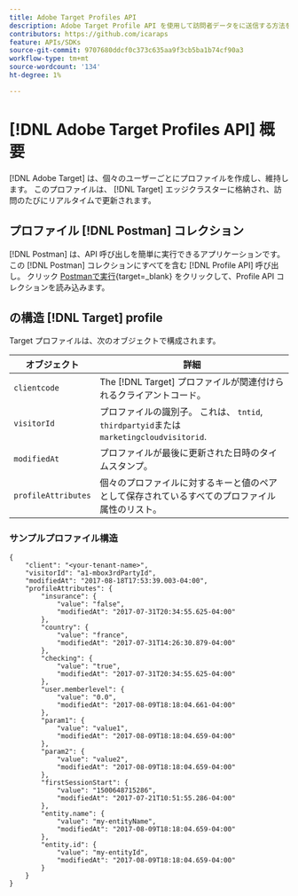 ```yaml
---
title: Adobe Target Profiles API
description: Adobe Target Profile API を使用して訪問者データをに送信する方法を説明します。 [!DNL Target].
contributors: https://github.com/icaraps
feature: APIs/SDKs
source-git-commit: 9707680ddcf0c373c635aa9f3cb5ba1b74cf90a3
workflow-type: tm+mt
source-wordcount: '134'
ht-degree: 1%

---
```


# [!DNL Adobe Target Profiles API] 概要

[!DNL Adobe Target] は、個々のユーザーごとにプロファイルを作成し、維持します。 このプロファイルは、 [!DNL Target] エッジクラスターに格納され、訪問のたびにリアルタイムで更新されます。

## プロファイル [!DNL Postman] コレクション

[!DNL Postman] は、API 呼び出しを簡単に実行できるアプリケーションです。 この [!DNL Postman] コレクションにすべてを含む [!DNL Profile API] 呼び出し。 クリック [Postmanで実行](https://www.getpostman.com/collections/ec7376f9028977ccaa99){target=_blank} をクリックして、Profile API コレクションを読み込みます。

## の構造 [!DNL Target] profile

Target プロファイルは、次のオブジェクトで構成されます。

| オブジェクト | 詳細 |
| --- | --- |
| `clientcode` | The [!DNL Target] プロファイルが関連付けられるクライアントコード。 |
| `visitorId` | プロファイルの識別子。 これは、 `tntid`, `thirdpartyid`または `marketingcloudvisitorid`. |
| `modifiedAt` | プロファイルが最後に更新された日時のタイムスタンプ。 |
| `profileAttributes` | 個々のプロファイルに対するキーと値のペアとして保存されているすべてのプロファイル属性のリスト。 |

### サンプルプロファイル構造

```
{
    "client": "<your-tenant-name>",
    "visitorId": "a1-mbox3rdPartyId",
    "modifiedAt": "2017-08-18T17:53:39.003-04:00",
    "profileAttributes": {
        "insurance": {
            "value": "false",
            "modifiedAt": "2017-07-31T20:34:55.625-04:00"
        },
        "country": {
            "value": "france",
            "modifiedAt": "2017-07-31T14:26:30.879-04:00"
        },
        "checking": {
            "value": "true",
            "modifiedAt": "2017-07-31T20:34:55.625-04:00"
        },
        "user.memberlevel": {
            "value": "0.0",
            "modifiedAt": "2017-08-09T18:18:04.661-04:00"
        },
        "param1": {
            "value": "value1",
            "modifiedAt": "2017-08-09T18:18:04.659-04:00"
        },
        "param2": {
            "value": "value2",
            "modifiedAt": "2017-08-09T18:18:04.659-04:00"
        },
        "firstSessionStart": {
            "value": "1500648715286",
            "modifiedAt": "2017-07-21T10:51:55.286-04:00"
        },
        "entity.name": {
            "value": "my-entityName",
            "modifiedAt": "2017-08-09T18:18:04.659-04:00"
        },
        "entity.id": {
            "value": "my-entityId",
            "modifiedAt": "2017-08-09T18:18:04.659-04:00"
        }
    }
}
```
